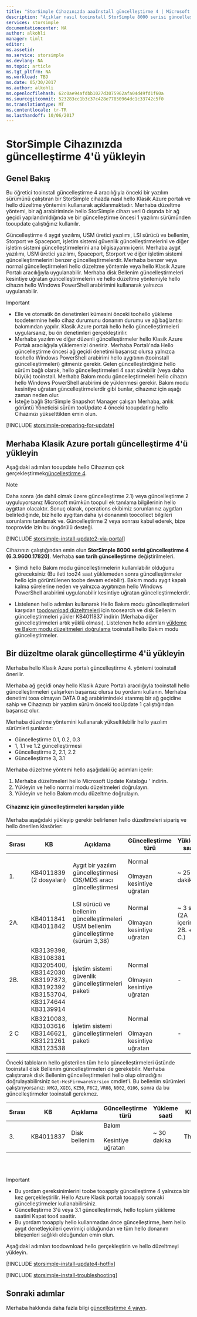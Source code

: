 ```yaml
---
title: "StorSimple Cihazınızda aaaInstall güncelleştirme 4 | Microsoft Docs"
description: "Açıklar nasıl tooinstall StorSimple 8000 serisi güncelleştirme 4, StorSimple 8000 serisi Cihazınızda."
services: storsimple
documentationcenter: NA
author: alkohli
manager: timlt
editor: 
ms.assetid: 
ms.service: storsimple
ms.devlang: NA
ms.topic: article
ms.tgt_pltfrm: NA
ms.workload: TBD
ms.date: 05/30/2017
ms.author: alkohli
ms.openlocfilehash: 62c0ae94afdbb1027d3075962afa04d49fd1f60a
ms.sourcegitcommit: 523283cc1b3c37c428e77850964dc1c33742c5f0
ms.translationtype: MT
ms.contentlocale: tr-TR
ms.lasthandoff: 10/06/2017
---
```

# <a name="install-update-4-on-your-storsimple-device"></a>StorSimple Cihazınızda güncelleştirme 4'ü yükleyin

## <a name="overview"></a>Genel Bakış

Bu öğretici tooinstall güncelleştirme 4 aracılığıyla önceki bir yazılım sürümünü çalıştıran bir StorSimple cihazda nasıl hello Klasik Azure portalı ve hello düzeltme yöntemini kullanarak açıklanmaktadır. Merhaba düzeltme yöntemi, bir ağ arabiriminde hello StorSimple cihazı veri 0 dışında bir ağ geçidi yapılandırıldığında ve bir güncelleştirme öncesi 1 yazılımı sürümünden tooupdate çalıştığınız kullanılır.

Güncelleştirme 4 aygıt yazılımı, USM üretici yazılımı, LSI sürücü ve bellenim, Storport ve Spaceport, işletim sistemi güvenlik güncelleştirmelerini ve diğer işletim sistemi güncelleştirmelerini ana bilgisayarını içerir.  Merhaba aygıt yazılımı, USM üretici yazılımı, Spaceport, Storport ve diğer işletim sistemi güncelleştirmelerini benzer güncelleştirmelerdir. Merhaba benzer veya normal güncelleştirmeleri hello düzeltme yöntemle veya hello Klasik Azure Portalı aracılığıyla uygulanabilir. Merhaba disk Bellenim güncelleştirmeleri kesintiye uğratan güncelleştirmelerin ve hello düzeltme yöntemiyle hello cihazın hello Windows PowerShell arabirimini kullanarak yalnızca uygulanabilir. 

> [!IMPORTANT]
> * Elle ve otomatik ön denetimleri kümesini önceki toohello yükleme toodetermine hello cihaz durumunu donanım durumu ve ağ bağlantısı bakımından yapılır. Klasik Azure portalı hello hello güncelleştirmeleri uygularsanız, bu ön denetimleri gerçekleştirilir.
> * Merhaba yazılım ve diğer düzenli güncelleştirmeler hello Klasik Azure Portalı aracılığıyla yüklemenizi öneririz. Merhaba Portalı'nda Hello güncelleştirme öncesi ağ geçidi denetimi başarısız olursa yalnızca toohello Windows PowerShell arabirimi hello aygıtının (tooinstall güncelleştirmeleri) gitmeniz gerekir. Gelen güncelleştirdiğiniz hello sürüm bağlı olarak, hello güncelleştirmeleri 4 saat sürebilir (veya daha büyük) tooinstall. Merhaba Bakım modu güncelleştirmeleri hello cihazın hello Windows PowerShell arabirimi de yüklenmesi gerekir. Bakım modu kesintiye uğratan güncelleştirmelerdir gibi bunlar, cihazınız için aşağı zaman neden olur.
> * İsteğe bağlı StorSimple Snapshot Manager çalışan Merhaba, anlık görüntü Yöneticisi sürüm tooUpdate 4 önceki tooupdating hello Cihazınızı yükselttikten emin olun.


[!INCLUDE [storsimple-preparing-for-update](../../includes/storsimple-preparing-for-updates.md)]

## <a name="install-update-4-via-hello-azure-classic-portal"></a>Merhaba Klasik Azure portalı güncelleştirme 4'ü yükleyin
Aşağıdaki adımları tooupdate hello Cihazınızı çok gerçekleştirmek[güncelleştirme 4](storsimple-update4-release-notes.md).

> [!NOTE]
> Daha sonra (de dahil olmak üzere güncelleştirme 2.1) veya güncelleştirme 2 uyguluyorsanız Microsoft mümkün toopull ek tanılama bilgilerinin hello aygıttan olacaktır. Sonuç olarak, operations ekibimiz sorunlarınız aygıtları belirlediğinde, biz hello aygıttan daha iyi donanımlı toocollect bilgileri sorunlarını tanılamak ve. Güncelleştirme 2 veya sonrası kabul ederek, bize tooprovide izin bu öngörülü desteği. 

[!INCLUDE [storsimple-install-update2-via-portal](../../includes/storsimple-install-update2-via-portal.md)]

Cihazınızı çalıştığından emin olun **StorSimple 8000 serisi güncelleştirme 4 (6.3.9600.17820)**. Merhaba **son tarih güncelleştirme** değiştirilmeleri. 

* Şimdi hello Bakım modu güncelleştirmelerin kullanılabilir olduğunu göreceksiniz (Bu ileti too24 saat yüklemeden sonra güncelleştirmeler hello için görüntülenen toobe devam edebilir). Bakım modu aygıt kapalı kalma sürelerine neden ve yalnızca aygıtınızın hello Windows PowerShell arabirimi uygulanabilir kesintiye uğratan güncelleştirmelerdir.
 
* Listelenen hello adımları kullanarak Hello Bakım modu güncelleştirmeleri karşıdan [toodownload düzeltmeleri](#to-download-hotfixes) için toosearch ve disk Bellenim güncelleştirmeleri yükler KB4011837 indirin (Merhaba diğer güncelleştirmeleri artık yüklü olması). Listelenen hello adımları [yükleme ve Bakım modu düzeltmeleri doğrulama](#to-install-and-verify-maintenance-mode-hotfixes) tooinstall hello Bakım modu güncelleştirmeler. 

## <a name="install-update-4-as-a-hotfix"></a>Bir düzeltme olarak güncelleştirme 4'ü yükleyin
Merhaba hello Klasik Azure portalı güncelleştirme 4. yöntemi tooinstall önerilir.

Merhaba ağ geçidi onay hello Klasik Azure Portalı aracılığıyla tooinstall hello güncelleştirmeleri çalışırken başarısız olursa bu yordamı kullanın. Merhaba denetimi tooa olmayan DATA 0 ağ arabirimindeki atanmış bir ağ geçidine sahip ve Cihazınızı bir yazılım sürüm önceki tooUpdate 1 çalıştığından başarısız olur.

Merhaba düzeltme yöntemini kullanarak yükseltilebilir hello yazılım sürümleri şunlardır:

* Güncelleştirme 0.1, 0.2, 0.3
* 1, 1.1 ve 1.2 güncelleştirmesi
* Güncelleştirme 2, 2.1, 2.2
* Güncelleştirme 3, 3.1 


Merhaba düzeltme yöntemi hello aşağıdaki üç adımları içerir:

1. Merhaba düzeltmeleri hello Microsoft Update Kataloğu ' indirin.
2. Yükleyin ve hello normal modu düzeltmeleri doğrulayın.
3. Yükleyin ve hello Bakım modu düzeltme doğrulayın.

#### <a name="download-updates-for-your-device"></a>Cihazınız için güncelleştirmeleri karşıdan yükle

Merhaba aşağıdaki yükleyip gerekir belirlenen hello düzeltmeleri sipariş ve hello önerilen klasörler:

| Sırası | KB | Açıklama | Güncelleştirme türü | Yükleme saati |Klasöre yükleyin|
| --- | --- | --- | --- | --- | --- |
| 1. |KB4011839 <br> (2 dosyaları) |Aygıt bir yazılım güncelleştirmesi <br> CIS/MDS aracı güncelleştirmesi |Normal <br></br>Olmayan kesintiye uğratan |~ 25 dakika |FirstOrderUpdate <br> _Aygıt yazılım güncelleştirmesini CIS/MDS aracı güncelleştirme öncesi_|
| 2A. |KB4011841 <br> KB4011842 |LSI sürücü ve bellenim güncelleştirmeleri <br> USM bellenim güncelleştirme (sürüm 3,38) |Normal <br></br>Olmayan kesintiye uğratan |~ 3 saat <br> (2A içerir. + 2B. + 2 C.)|SecondOrderUpdate|
| 2B. |KB3139398, KB3108381 <br> KB3205400, KB3142030 <br> KB3197873, KB3192392  <br> KB3153704, KB3174644 <br> KB3139914  |İşletim sistemi güvenlik güncelleştirmeleri paketi |Normal <br></br>Olmayan kesintiye uğratan |- |SecondOrderUpdate|
| 2 C |KB3210083, KB3103616 <br> KB3146621, KB3121261 <br> KB3123538 |İşletim sistemi güncelleştirmeleri paketi |Normal <br></br>Olmayan kesintiye uğratan |- |SecondOrderUpdate|

Önceki tabloların hello gösterilen tüm hello güncelleştirmeleri üstünde tooinstall disk Bellenim güncelleştirmeleri de gerekebilir. Merhaba çalıştırarak disk Bellenim güncelleştirmeleri hello olup olmadığını doğrulayabilirsiniz `Get-HcsFirmwareVersion` cmdlet'i. Bu bellenim sürümleri çalıştırıyorsanız: `XMGJ`, `XGEG`, `KZ50`, `F6C2`, `VR08`, `N002`, `0106`, sonra da bu güncelleştirmeler tooinstall gerekmez.

| Sırası | KB | Açıklama | Güncelleştirme türü | Yükleme saati | Klasöre yükleyin|
| --- | --- | --- | --- | --- | --- |
| 3. |KB4011837 |Disk bellenim |Bakım <br></br>Kesintiye uğratan |~ 30 dakika | ThirdOrderUpdate |

<br></br>

> [!IMPORTANT]
> * Bu yordam gereksinimlerini toobe tooapply güncelleştirme 4 yalnızca bir kez gerçekleştirilir. Hello Azure Klasik portalı tooapply sonraki güncelleştirmeler kullanabilirsiniz.
> * Güncelleştirme 3'ü veya 3.1 güncelleştirmek, hello toplam yükleme saatini Kapat too4 saattir.
> * Bu yordam tooapply hello kullanmadan önce güncelleştirme, hem hello aygıt denetleyicileri çevrimiçi olduğundan ve tüm hello donanım bileşenleri sağlıklı olduğundan emin olun.

Aşağıdaki adımları toodownload hello gerçekleştirin ve hello düzeltmeyi yükleyin.

[!INCLUDE [storsimple-install-update4-hotfix](../../includes/storsimple-install-update4-hotfix.md)]

[!INCLUDE [storsimple-install-troubleshooting](../../includes/storsimple-install-troubleshooting.md)]

## <a name="next-steps"></a>Sonraki adımlar
Merhaba hakkında daha fazla bilgi [güncelleştirme 4 yayın](storsimple-update4-release-notes.md).

